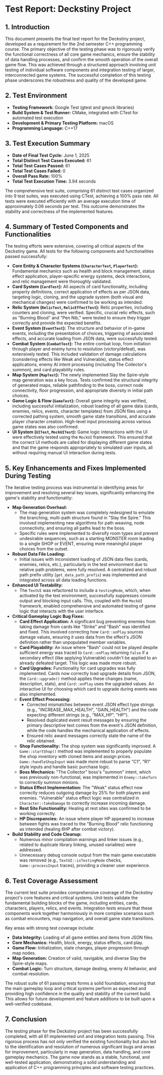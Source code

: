 # Test Report: Deckstiny Project

## 1. Introduction

This document presents the final test report for the Deckstiny project, developed as a requirement for the 2nd semester C++ programming course. The primary objective of the testing phase was to rigorously verify the functional correctness of all core game mechanics, ensure the stability of data handling processes, and confirm the smooth operation of the overall game flow. This was achieved through a structured approach involving unit testing of individual software components and integration testing of larger, interconnected game systems. The successful completion of this testing phase underscores the robustness and quality of the developed game.

## 2. Test Environment

*   **Testing Framework:** Google Test (gtest and gmock libraries)
*   **Build System & Test Runner:** CMake, integrated with CTest for automated test execution
*   **Development & Primary Testing Platform:** macOS
*   **Programming Language:** C++17

## 3. Test Execution Summary

*   **Date of Final Test Cycle:** June 1, 2025
*   **Total Distinct Test Cases Executed:** 61
*   **Total Test Cases Passed:** 61
*   **Total Test Cases Failed:** 0
*   **Overall Pass Rate:** 100%
*   **Total Test Execution Time:** 3.94 seconds

The comprehensive test suite, comprising 61 distinct test cases organized into 9 test suites, was executed using CTest, achieving a 100% pass rate. All tests were executed efficiently with an average execution time of approximately 0.06 seconds per test. This outcome demonstrates the stability and correctness of the implemented features.

## 4. Summary of Tested Components and Functionalities

The testing efforts were extensive, covering all critical aspects of the Deckstiny game. All tests for the following components and functionalities passed successfully:

*   **Core Entity & Character Systems (`CharacterTest`, `PlayerTest`):** Fundamental mechanics such as health and block management, status effect application, player-specific energy systems, deck interactions, and relic management were thoroughly validated.
*   **Card System (`CardTest`):** All aspects of card functionality, including property definitions, correct application of effects as per JSON data, targeting logic, cloning, and the upgrade system (both visual and mechanical changes) were confirmed to be working as intended.
*   **Relic System (`RelicTest`, `RelicEffectTest`):** Relic properties, including counters and cloning, were verified. Specific, crucial relic effects, such as "Burning Blood" and "Pen Nib," were tested to ensure they trigger correctly and provide the expected benefits.
*   **Event System (`EventTest`):** The structure and behavior of in-game events, including the presentation of choices, triggering of associated effects, and accurate loading from JSON data, were successfully tested.
*   **Combat System (`CombatTest`):** The entire combat loop, from initiation through player and enemy turns to resolution (victory/defeat), was extensively tested. This included validation of damage calculations (considering effects like Weak and Vulnerable), status effect applications, enemy AI intent processing (including The Collector's summon), and card playability rules.
*   **Map System (`MapTest`):** The newly implemented Slay the Spire-style map generation was a key focus. Tests confirmed the structural integrity of generated maps, reliable pathfinding to the boss, correct node connectivity, floor progression, and appropriate diversity in initial path choices.
*   **Game Logic & Flow (`GameTest`):** Overall game integrity was verified, including successful initialization, robust loading of all game data (cards, enemies, relics, events, character templates) from JSON files using a corrected pathing system, smooth game state transitions, and accurate player character creation. High-level input processing across various game states was also confirmed.
*   **UI System (`UITest`, `MockUITest`):** Game logic interactions with the UI were effectively tested using the `MockUI` framework. This ensured that the correct UI methods are called for displaying different game states and that the game responds appropriately to simulated user inputs, all without requiring manual UI interaction during tests.

## 5. Key Enhancements and Fixes Implemented During Testing

The iterative testing process was instrumental in identifying areas for improvement and resolving several key issues, significantly enhancing the game's stability and functionality:

*   **Map Generation Overhaul:**
    *   The map generation system was completely redesigned to emulate the branching, multi-path structure found in "Slay the Spire." This involved implementing new algorithms for path weaving, node connectivity, and ensuring all paths lead to the boss.
    *   Specific rules were implemented to diversify room types and prevent undesirable sequences, such as a starting MONSTER room leading to a single SHOP or EVENT, ensuring more meaningful player choices from the outset.
*   **Robust Data File Loading:**
    *   Initial issues with inconsistent loading of JSON data files (cards, enemies, relics, etc.), particularly in the test environment due to relative path problems, were fully resolved. A centralized and robust path prefix utility (`get_data_path_prefix`) was implemented and integrated across all data loading functions.
*   **Enhanced UI Testability:**
    *   The `TextUI` was refactored to include a `testingMode`, which, when activated by the test environment, successfully suppresses console output and blocking input calls. This, coupled with the `MockUI` framework, enabled comprehensive and automated testing of game logic that interacts with the user interface.
*   **Critical Gameplay Logic Bug Fixes:**
    *   **Card Effect Application:** A significant bug preventing enemies from taking damage from cards like "Strike" and "Bash" was identified and fixed. This involved correcting how `Card::onPlay` sources damage values, ensuring it uses data from the effect's JSON definition rather than unpopulated member variables.
    *   **Card Playability:** An issue where "Bash" could not be played despite sufficient energy was traced to `Card::onPlay` returning `false` if a secondary effect (like applying Vulnerable) couldn't be applied to an already defeated target. This logic was made more robust.
    *   **Card Upgrades:** Functionality for card upgrades was fully implemented. Cards now correctly load upgrade details from JSON, the `Card::upgrade()` method applies these changes (name, description, stats), and `Card::onPlay` uses the upgraded values. An interactive UI for choosing which card to upgrade during events was also implemented.
    *   **Event Effect Processing:**
        *   Corrected mismatches between event JSON effect type strings (e.g., "INCREASE_MAX_HEALTH", "GAIN_HEALTH") and the code expecting different strings (e.g., "MAX_HP", "HP").
        *   Resolved duplicated event result messages by ensuring the primary descriptive text comes from the event's JSON definition, while the code handles the mechanical application of effects.
        *   Ensured relic award messages correctly state the name of the relic obtained.
    *   **Shop Functionality:** The shop system was significantly improved. A `Game::startShop()` method was implemented to properly populate the shop inventory with cloned items and assign prices. `Game::handleShopInput` was made more robust to parse "C1", "R1" style inputs and handle basic purchase logic.
    *   **Boss Mechanics:** "The Collector" boss's "summon" intent, which was previously non-functional, was implemented in `Enemy::takeTurn` to correctly summon minions.
    *   **Status Effect Implementation:** The "Weak" status effect now correctly reduces outgoing damage by 25% for both players and enemies. "Vulnerable" status effect logic was centralized in `Character::takeDamage` to correctly increase incoming damage.
    *   **Rest Site Functionality:** Healing at rest sites was confirmed to be working correctly.
    *   **HP Discrepancies:** An issue where player HP appeared to increase between fights was traced to the "Burning Blood" relic functioning as intended (healing 6HP after combat victory).
*   **Build Stability and Code Cleanup:**
    *   Numerous minor compilation warnings and linker issues (e.g., related to duplicate library linking, unused variables) were addressed.
    *   Unnecessary debug console output from the main game executable was removed (e.g., `TextUI::isTestingMode` checks, `Game::processInput` traces), providing a cleaner user experience.

## 6. Test Coverage Assessment

The current test suite provides comprehensive coverage of the Deckstiny project's core features and critical systems. Unit tests validate the fundamental building blocks of the game, including entities, cards, characters, players, relics, and events. Integration tests ensure that these components work together harmoniously in more complex scenarios such as combat encounters, map navigation, and overall game state transitions.

Key areas with strong test coverage include:
*   **Data Integrity:** Loading of all game entities and items from JSON files.
*   **Core Mechanics:** Health, block, energy, status effects, card play.
*   **Game Flow:** Initialization, state changes, player progression through map nodes.
*   **Map Generation:** Creation of valid, navigable, and diverse Slay the Spire-style maps.
*   **Combat Logic:** Turn structure, damage dealing, enemy AI behavior, and combat resolution.

The robust suite of 61 passing tests forms a solid foundation, ensuring that the main gameplay loop and critical systems perform as expected and providing high confidence in the quality and stability of the current build. This allows for future development and feature additions to be built upon a well-verified codebase.

## 7. Conclusion

The testing phase for the Deckstiny project has been successfully completed, with all 61 implemented unit and integration tests passing. This rigorous process has not only verified the existing functionality but also led to the identification and resolution of numerous significant bugs and areas for improvement, particularly in map generation, data handling, and core gameplay mechanics. The game now stands as a stable, functional, and well-tested application, demonstrating a solid understanding and application of C++ programming principles and software testing practices.